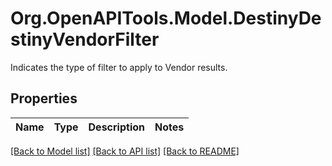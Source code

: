 # Org.OpenAPITools.Model.DestinyDestinyVendorFilter
Indicates the type of filter to apply to Vendor results.

## Properties

Name | Type | Description | Notes
------------ | ------------- | ------------- | -------------

[[Back to Model list]](../README.md#documentation-for-models) [[Back to API list]](../README.md#documentation-for-api-endpoints) [[Back to README]](../README.md)

